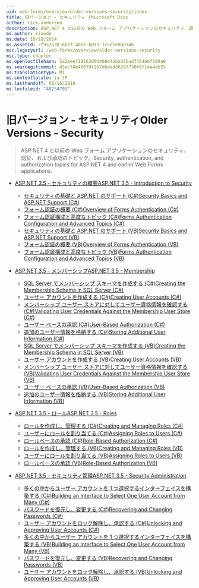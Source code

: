 ```yaml
---
uid: web-forms/overview/older-versions-security/index
title: 旧バージョン - セキュリティ |Microsoft Docs
author: rick-anderson
description: ASP.NET 4 と以前の Web フォーム アプリケーションのセキュリティ、認証、および承認のトピック。
ms.author: riande
ms.date: 10/18/2014
ms.assetid: 2f952638-6b1f-48b6-b019-1c5d1e9ab746
msc.legacyurl: /web-forms/overview/older-versions-security
msc.type: chapter
ms.openlocfilehash: 5a2eeef18163d0d408e4aba33bad7464ebf600a8
ms.sourcegitcommit: 45ac74e400f9f2b7dbded66297730f6f14a4eb25
ms.translationtype: MT
ms.contentlocale: ja-JP
ms.lasthandoff: 08/16/2018
ms.locfileid: "48254792"
---
```

<a name="older-versions---security"></a><span data-ttu-id="f1c89-103">旧バージョン - セキュリティ</span><span class="sxs-lookup"><span data-stu-id="f1c89-103">Older Versions - Security</span></span>
====================
> <span data-ttu-id="f1c89-104">ASP.NET 4 と以前の Web フォーム アプリケーションのセキュリティ、認証、および承認のトピック。</span><span class="sxs-lookup"><span data-stu-id="f1c89-104">Security, authentication, and authorization topics for ASP.NET 4 and earlier Web Forms applications.</span></span>


- [<span data-ttu-id="f1c89-105">ASP.NET 3.5 - セキュリティの概要</span><span class="sxs-lookup"><span data-stu-id="f1c89-105">ASP.NET 3.5 - Introduction to Security</span></span>](introduction/index.md)

    - [<span data-ttu-id="f1c89-106">セキュリティの基礎と ASP.NET のサポート (C#)</span><span class="sxs-lookup"><span data-stu-id="f1c89-106">Security Basics and ASP.NET Support (C#)</span></span>](introduction/security-basics-and-asp-net-support-cs.md)
    - [<span data-ttu-id="f1c89-107">フォーム認証の概要 (C#)</span><span class="sxs-lookup"><span data-stu-id="f1c89-107">Overview of Forms Authentication (C#)</span></span>](introduction/an-overview-of-forms-authentication-cs.md)
    - [<span data-ttu-id="f1c89-108">フォーム認証構成と高度なトピック (C#)</span><span class="sxs-lookup"><span data-stu-id="f1c89-108">Forms Authentication Configuration and Advanced Topics (C#)</span></span>](introduction/forms-authentication-configuration-and-advanced-topics-cs.md)
    - [<span data-ttu-id="f1c89-109">セキュリティの基礎と ASP.NET のサポート (VB)</span><span class="sxs-lookup"><span data-stu-id="f1c89-109">Security Basics and ASP.NET Support (VB)</span></span>](introduction/security-basics-and-asp-net-support-vb.md)
    - [<span data-ttu-id="f1c89-110">フォーム認証の概要 (VB)</span><span class="sxs-lookup"><span data-stu-id="f1c89-110">Overview of Forms Authentication (VB)</span></span>](introduction/an-overview-of-forms-authentication-vb.md)
    - [<span data-ttu-id="f1c89-111">フォーム認証構成と高度なトピック (VB)</span><span class="sxs-lookup"><span data-stu-id="f1c89-111">Forms Authentication Configuration and Advanced Topics (VB)</span></span>](introduction/forms-authentication-configuration-and-advanced-topics-vb.md)
- [<span data-ttu-id="f1c89-112">ASP.NET 3.5 - メンバーシップ</span><span class="sxs-lookup"><span data-stu-id="f1c89-112">ASP.NET 3.5 - Membership</span></span>](membership/index.md)

    - [<span data-ttu-id="f1c89-113">SQL Server でメンバーシップ スキーマを作成する (C#)</span><span class="sxs-lookup"><span data-stu-id="f1c89-113">Creating the Membership Schema in SQL Server (C#)</span></span>](membership/creating-the-membership-schema-in-sql-server-cs.md)
    - [<span data-ttu-id="f1c89-114">ユーザー アカウントを作成する (C#)</span><span class="sxs-lookup"><span data-stu-id="f1c89-114">Creating User Accounts (C#)</span></span>](membership/creating-user-accounts-cs.md)
    - [<span data-ttu-id="f1c89-115">メンバーシップ ユーザー ストアに対してユーザー資格情報を確認する (C#)</span><span class="sxs-lookup"><span data-stu-id="f1c89-115">Validating User Credentials Against the Membership User Store (C#)</span></span>](membership/validating-user-credentials-against-the-membership-user-store-cs.md)
    - [<span data-ttu-id="f1c89-116">ユーザー ベースの承認 (C#)</span><span class="sxs-lookup"><span data-stu-id="f1c89-116">User-Based Authorization (C#)</span></span>](membership/user-based-authorization-cs.md)
    - [<span data-ttu-id="f1c89-117">追加のユーザー情報を格納する (C#)</span><span class="sxs-lookup"><span data-stu-id="f1c89-117">Storing Additional User Information (C#)</span></span>](membership/storing-additional-user-information-cs.md)
    - [<span data-ttu-id="f1c89-118">SQL Server でメンバーシップ スキーマを作成する (VB)</span><span class="sxs-lookup"><span data-stu-id="f1c89-118">Creating the Membership Schema in SQL Server (VB)</span></span>](membership/creating-the-membership-schema-in-sql-server-vb.md)
    - [<span data-ttu-id="f1c89-119">ユーザー アカウントを作成する (VB)</span><span class="sxs-lookup"><span data-stu-id="f1c89-119">Creating User Accounts (VB)</span></span>](membership/creating-user-accounts-vb.md)
    - [<span data-ttu-id="f1c89-120">メンバーシップ ユーザー ストアに対してユーザー資格情報を確認する (VB)</span><span class="sxs-lookup"><span data-stu-id="f1c89-120">Validating User Credentials Against the Membership User Store (VB)</span></span>](membership/validating-user-credentials-against-the-membership-user-store-vb.md)
    - [<span data-ttu-id="f1c89-121">ユーザー ベースの承認 (VB)</span><span class="sxs-lookup"><span data-stu-id="f1c89-121">User-Based Authorization (VB)</span></span>](membership/user-based-authorization-vb.md)
    - [<span data-ttu-id="f1c89-122">追加のユーザー情報を格納する (VB)</span><span class="sxs-lookup"><span data-stu-id="f1c89-122">Storing Additional User Information (VB)</span></span>](membership/storing-additional-user-information-vb.md)
- [<span data-ttu-id="f1c89-123">ASP.NET 3.5 - ロール</span><span class="sxs-lookup"><span data-stu-id="f1c89-123">ASP.NET 3.5 - Roles</span></span>](roles/index.md)

    - [<span data-ttu-id="f1c89-124">ロールを作成し、管理する (C#)</span><span class="sxs-lookup"><span data-stu-id="f1c89-124">Creating and Managing Roles (C#)</span></span>](roles/creating-and-managing-roles-cs.md)
    - [<span data-ttu-id="f1c89-125">ユーザーにロールを割り当てる (C#)</span><span class="sxs-lookup"><span data-stu-id="f1c89-125">Assigning Roles to Users (C#)</span></span>](roles/assigning-roles-to-users-cs.md)
    - [<span data-ttu-id="f1c89-126">ロールベースの承認 (C#)</span><span class="sxs-lookup"><span data-stu-id="f1c89-126">Role-Based Authorization (C#)</span></span>](roles/role-based-authorization-cs.md)
    - [<span data-ttu-id="f1c89-127">ロールを作成し、管理する (VB)</span><span class="sxs-lookup"><span data-stu-id="f1c89-127">Creating and Managing Roles (VB)</span></span>](roles/creating-and-managing-roles-vb.md)
    - [<span data-ttu-id="f1c89-128">ユーザーにロールを割り当てる (VB)</span><span class="sxs-lookup"><span data-stu-id="f1c89-128">Assigning Roles to Users (VB)</span></span>](roles/assigning-roles-to-users-vb.md)
    - [<span data-ttu-id="f1c89-129">ロールベースの承認 (VB)</span><span class="sxs-lookup"><span data-stu-id="f1c89-129">Role-Based Authorization (VB)</span></span>](roles/role-based-authorization-vb.md)
- [<span data-ttu-id="f1c89-130">ASP.NET 3.5 - セキュリティ管理</span><span class="sxs-lookup"><span data-stu-id="f1c89-130">ASP.NET 3.5 - Security Administration</span></span>](admin/index.md)

    - [<span data-ttu-id="f1c89-131">多くの中からユーザー アカウントを 1 つ選択するインターフェイスを構築する (C#)</span><span class="sxs-lookup"><span data-stu-id="f1c89-131">Building an Interface to Select One User Account from Many (C#)</span></span>](admin/building-an-interface-to-select-one-user-account-from-many-cs.md)
    - [<span data-ttu-id="f1c89-132">パスワードを復元し、変更する (C#)</span><span class="sxs-lookup"><span data-stu-id="f1c89-132">Recovering and Changing Passwords (C#)</span></span>](admin/recovering-and-changing-passwords-cs.md)
    - [<span data-ttu-id="f1c89-133">ユーザー アカウントをロック解除し、承認する (C#)</span><span class="sxs-lookup"><span data-stu-id="f1c89-133">Unlocking and Approving User Accounts (C#)</span></span>](admin/unlocking-and-approving-user-accounts-cs.md)
    - [<span data-ttu-id="f1c89-134">多くの中からユーザー アカウントを 1 つ選択するインターフェイスを構築する (VB)</span><span class="sxs-lookup"><span data-stu-id="f1c89-134">Building an Interface to Select One User Account from Many (VB)</span></span>](admin/building-an-interface-to-select-one-user-account-from-many-vb.md)
    - [<span data-ttu-id="f1c89-135">パスワードを復元し、変更する (VB)</span><span class="sxs-lookup"><span data-stu-id="f1c89-135">Recovering and Changing Passwords (VB)</span></span>](admin/recovering-and-changing-passwords-vb.md)
    - [<span data-ttu-id="f1c89-136">ユーザー アカウントをロック解除し、承認する (VB)</span><span class="sxs-lookup"><span data-stu-id="f1c89-136">Unlocking and Approving User Accounts (VB)</span></span>](admin/unlocking-and-approving-user-accounts-vb.md)

